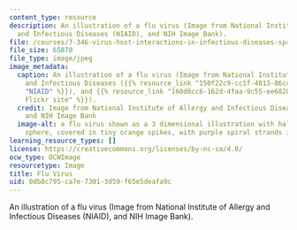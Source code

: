 ```yaml
---
content_type: resource
description: An illustration of a flu virus (Image from National Institute of Allergy
  and Infectious Diseases (NIAID), and NIH Image Bank).
file: /courses/7-346-virus-host-interactions-in-infectious-diseases-spring-2013/0db8c795ca7e73013d59f65e5deafa9c_7-346s13.jpg
file_size: 65870
file_type: image/jpeg
image_metadata:
  caption: An illustration of a flu virus (Image from National Institute of Allergy
    and Infectious Diseases ({{% resource_link "150f22c9-cc1f-4813-86cc-1cfc40d8e1da"
    "NIAID" %}}), and {{% resource_link "160d6cc6-162d-4faa-9c55-ee68286be6d1" "NIH
    Flickr site" %}}).
  credit: Image from National Institute of Allergy and Infectious Diseases (NIAID),
    and NIH Image Bank
  image-alt: a flu virus shown as a 3 dimensional illustration with half of a blue-green
    sphere, covered in tiny orange spikes, with purple spiral strands inside the sphere.
learning_resource_types: []
license: https://creativecommons.org/licenses/by-nc-sa/4.0/
ocw_type: OCWImage
resourcetype: Image
title: Flu Virus
uid: 0db8c795-ca7e-7301-3d59-f65e5deafa9c
---
```

An illustration of a flu virus (Image from National Institute of Allergy and Infectious Diseases (NIAID), and NIH Image Bank).